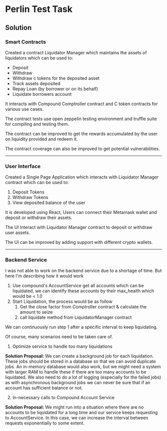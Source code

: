 # Perlin Test Task


## Solution

### Smart Contracts

Created a contract Liquidator Manager which maintains the assets of liquidators which can be used to:

- Deposit
- Withdraw
- Withdraw c tokens for the deposited asset
- Track assets deposited
- Repay Loan (by borrower or on its behalf)
- Liquidate borrowers account

It interacts with Compound Comptroller contract and C token contracts for various use cases.

The contract tests use open zeppelin testing environment and truffle suite for compiling and testing them.

The contract can be improved to get the rewards accumulated by the user on liquidity provided and redeem it.

The contract coverage can also be improved to get potential vulnerabilities.

---
### User Interface

Created a Single Page Application which interacts with Liquidator Manager contract which can be used to:
1. Deposit Tokens
2. Withdraw Tokens
3. View deposited balance of the user

It is developed using React, Users can connect their Metamask wallet and deposit or withdraw their assets.

The UI Interact with Liquidator Manager contract to deposit or withdraw user assets.

The UI can be improved by  adding support with different crypto wallets.

---
### Backend Service

I was not able to work on the backend service due to a shortage of time. But here I'm describing how it would work

1. Use compound's AccountService get all accounts which can be liquidated, we can identify these accounts by their max_health which would be < 1.0
2. Start Liquidation, the process would be as follow
    1. Get the close factor from Comptroller contract & calculate the amount to seize
    2. call liquidate method from LiquidatorManager contract

We can continuously run step 1 after a specific interval to keep liquidating.

Of course, many scenarios need to be taken care of.
1. Optimize service to handle too many liquidations

**Solution Proposal:** We can create a background job for each liquidation. These jobs should be stored in a database so that we can avoid duplicate jobs. An in-memory database would also work, but we might need a system with larger RAM to handle these if there are too many accounts to be liquidated. We also need to do a lot of logging (especially for the failed jobs) as with asynchronous background jobs we can never be sure that if an account has sufficient balance or not.

2. In-necessary calls to Compound Account Service

**Solution Proposal:** We might run into a situation where there are no accounts to be liquidated for a long time and our service keeps requesting to AccountService. In this case, we can increase the interval between requests exponentially to some extent.
